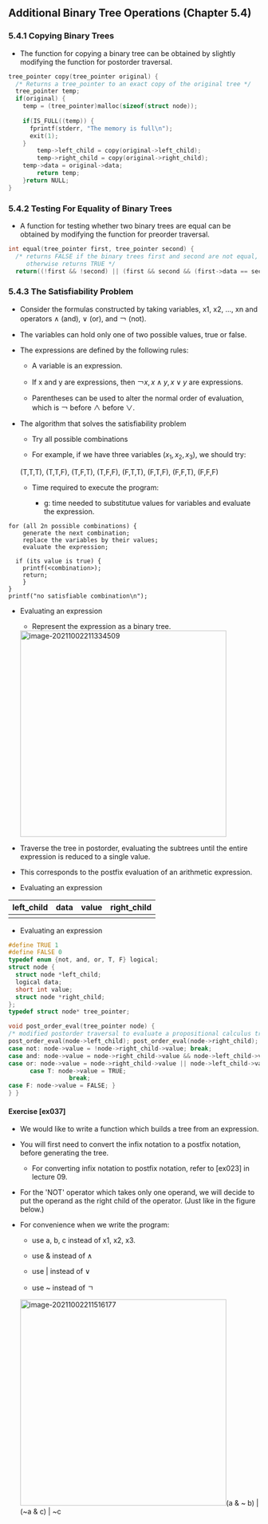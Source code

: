 ## Additional Binary Tree Operations (Chapter 5.4)

### 5.4.1 Copying Binary Trees

- The function for copying a binary tree can be obtained by slightly modifying the function for postorder traversal.

```c
tree_pointer copy(tree_pointer original) {
  /* Returns a tree_pointer to an exact copy of the original tree */
  tree_pointer temp;
  if(original) {
    temp = (tree_pointer)malloc(sizeof(struct node));
    
    if(IS_FULL((temp)) {
      fprintf(stderr, "The memory is full\n");
      exit(1); 
    }
		temp->left_child = copy(original->left_child);
		temp->right_child = copy(original->right_child);
    temp->data = original->data;
		return temp;
	}return NULL;    
}
```



### 5.4.2 Testing For Equality of Binary Trees

- A function for testing whether two binary trees are equal can be obtained by modifying the function for preorder traversal.

```c
int equal(tree_pointer first, tree_pointer second) {
  /* returns FALSE if the binary trees first and second are not equal,
     otherwise returns TRUE */
  return((!first && !second) || (first && second && (first->data == second->data) && equal(first->left_child, second->left_child) && equal(first->right_child, second->right_child))
```



### 5.4.3 The Satisfiability Problem

- Consider the formulas constructed by taking variables, x1, x2, ..., xn and operators $∧$ (and), $∨$ (or), and $￢$ (not).

- The variables can hold only one of two possible values, true or false. 

- The expressions are defined by the following rules:

  -  A variable is an expression.

  -  If x and y are expressions, then $￢x, x∧y, x∨y$ are expressions.

  -  Parentheses can be used to alter the normal order of evaluation, which is ￢ before ∧ before ∨.



- The algorithm that solves the satisfiability problem

  -  Try all possible combinations

  -  For example, if we have three variables $(x_1, x_2, x_3)$, we should try:

    (T,T,T), (T,T,F), (T,F,T), (T,F,F), (F,T,T), (F,T,F), (F,F,T), (F,F,F)

  - Time required to execute the program: 

    -  g: time needed to substitutue values for variables and evaluate the expression.
  

```pseudocode
for (all 2n possible combinations) { 
	generate the next combination;
	replace the variables by their values;
	evaluate the expression;
  
  if (its value is true) {
    printf(<combination>);
    return;
	} 
}
printf("no satisfiable combination\n");
```



- Evaluating an expression

  -  Represent the expression as a binary tree.

  <img width="413" alt="image-20211002211334509" src="https://user-images.githubusercontent.com/46957634/135752853-7d8a6b1f-094a-41a3-9300-85872b39726c.png">

- Traverse the tree in postorder, evaluating the subtrees until the entire expression is reduced to a single value.

- This corresponds to the postfix evaluation of an arithmetic expression.

- Evaluating an expression

| left_child | data | value | right_child |
| ---------- | ---- | ----- | ----------- |
|            |      |       |             |

- Evaluating an expression

```c
#define TRUE 1
#define FALSE 0
typedef enum {not, and, or, T, F} logical;
struct node {
  struct node *left_child;
  logical data;
  short int value;
  struct node *right_child;
};
typedef struct node* tree_pointer;

void post_order_eval(tree_pointer node) {
/* modified postorder traversal to evaluate a propositional calculus tree */ if(node) {
post_order_eval(node->left_child); post_order_eval(node->right_child); switch(node->data) {
case not: node->value = !node->right_child->value; break;
case and: node->value = node->right_child->value && node->left_child->value; break;
case or: node->value = node->right_child->value || node->left_child->value; break;
      case T: node->value = TRUE;
                 break;
case F: node->value = FALSE; }
} }
```

#### Exercise [ex037]

- We would like to write a function which builds a tree from an expression.

- You will first need to convert the infix notation to a postfix notation, before generating the tree.
  - For converting infix notation to postfix notation, refer to [ex023] in lecture 09.

- For the 'NOT' operator which takes only one operand, we will decide to put the operand as the right child of the operator. (Just like in the figure below.)

- For convenience when we write the program:

  -  use a, b, c instead of x1, x2, x3. 

  -  use & instead of ∧

  -  use | instead of ∨

  -  use ~ instead of ㄱ

  <img width="413" alt="image-20211002211516177" src="https://user-images.githubusercontent.com/46957634/135752854-3869c5bb-9efb-4e0c-9e10-9693b312af03.png">(a & ~ b) | (~a & c) | ~c



